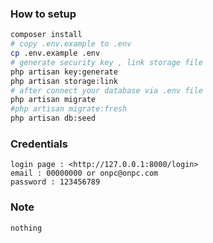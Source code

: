 

### How to setup

```bash
composer install
# copy .env.example to .env
cp .env.example .env
# generate security key , link storage file
php artisan key:generate
php artisan storage:link
# after connect your database via .env file
php artisan migrate
#php artisan migrate:fresh
php artisan db:seed

```

### Credentials

```
login page : <http://127.0.0.1:8000/login>
email : 00000000 or onpc@onpc.com
password : 123456789

```


### Note

```
nothing

```